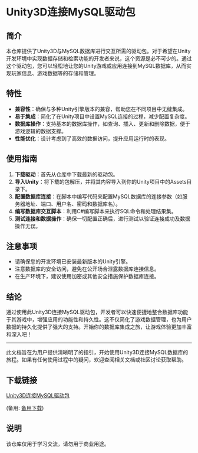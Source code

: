 # Unity3D连接MySQL驱动包

## 简介
本仓库提供了Unity3D与MySQL数据库进行交互所需的驱动包。对于希望在Unity开发环境中实现数据存储和检索功能的开发者来说，这个资源是必不可少的。通过这个驱动包，您可以轻松地让您的Unity游戏或应用连接到MySQL数据库，从而实现玩家信息、游戏数据等的存储和管理。

## 特性
- **兼容性**：确保与多种Unity引擎版本的兼容，帮助您在不同项目中无缝集成。
- **易于集成**：简化了在Unity项目中设置MySQL连接的过程，减少配置复杂度。
- **数据库操作**：支持基本的数据库操作，如查询、插入、更新和删除数据，便于游戏逻辑的数据支撑。
- **性能优化**：设计考虑到了高效的数据访问，提升应用运行时的表现。

## 使用指南
1. **下载驱动**：首先从仓库中下载最新的驱动包。
2. **导入Unity**：将下载的包解压，并将其内容导入到你的Unity项目中的Assets目录下。
3. **配置数据库连接**：在脚本中编写代码来配置MySQL数据库的连接参数（如服务器地址、端口、用户名、密码和数据库名）。
4. **编写数据库交互脚本**：利用C#编写脚本来执行SQL命令和处理结果集。
5. **测试连接和数据操作**：确保一切配置正确后，进行测试以验证连接成功及数据操作无误。

## 注意事项
- 请确保您的开发环境已安装最新版本的Unity引擎。
- 注意数据库的安全访问，避免在公开场合泄露数据库连接信息。
- 在生产环境下，建议使用加密或其他安全措施保护数据库连接。

## 结论
通过使用此Unity3D连接MySQL驱动包，开发者可以快速便捷地整合数据库功能于其游戏中，增强应用的功能性和持久性。这不仅简化了游戏数据管理，也为用户数据的持久化提供了强大的支持。开始你的数据库集成之旅，让游戏体验更加丰富和深入吧！

---

此文档旨在为用户提供清晰明了的指引，开始使用Unity3D连接MySQL数据库的旅程。如果有任何使用过程中的疑问，欢迎查阅相关文档或社区讨论获取帮助。

## 下载链接
[Unity3D连接MySQL驱动包](https://pan.quark.cn/s/6f59b5d6a4d5) 

(备用: [备用下载](https://pan.baidu.com/s/11zTl-9mZ4tSUceNgtVgd6A?pwd=1234))

## 说明

该仓库仅用于学习交流，请勿用于商业用途。
